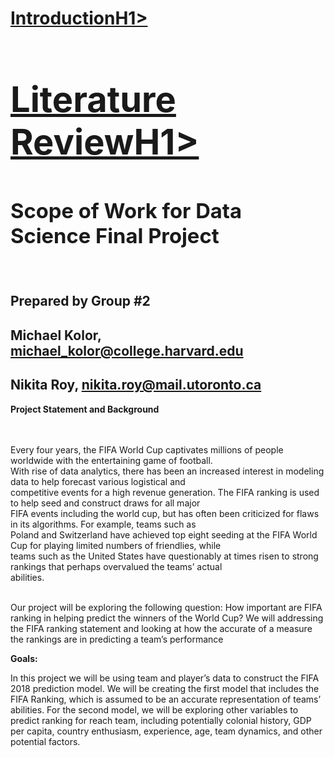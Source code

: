 
[<H1>IntroductionH1>](https://michaelkolor.github.io/fifa_world_cup_analysis/index.md)
[<H1>Literature ReviewH1>](https://michaelkolor.github.io/fifa_world_cup_analysis/literature_review.md)
### Scope of Work for Data Science Final Project<br><br>

## Prepared by Group #2<br>
## Michael Kolor, michael_kolor@college.harvard.edu<br>
## Nikita Roy, nikita.roy@mail.utoronto.ca<br>

**Project Statement and Background**<br><br>

<br>Every four years, the FIFA World Cup captivates millions of people worldwide with the entertaining game of football. 
<br>With rise of data analytics, there has been an increased interest in modeling data to help forecast various logistical and 
<br>competitive events for a high revenue generation. The FIFA ranking is used to help seed and construct draws for all major 
<br>FIFA events including the world cup, but has often been criticized for flaws in its algorithms.  For example, teams such as 
<br>Poland and Switzerland have achieved top eight seeding at the FIFA World Cup for playing limited numbers of friendlies, while 
<br>teams such as the United States have questionably at times risen to strong rankings that perhaps overvalued the teams’ actual 
<br>abilities.

<br>Our project will be exploring the following question: How important are FIFA ranking in helping predict the winners of the World Cup? We will addressing the FIFA ranking statement and looking at how the accurate of a measure the rankings are in predicting a team’s performance

**Goals:**

In this project we will be using team and player’s data to construct the FIFA 2018 prediction model. We will be creating the first model that includes the FIFA Ranking, which is assumed to be an accurate representation of teams’ abilities.  For the second model, we will be exploring other variables to predict ranking for reach team, including potentially colonial history, GDP per capita, country enthusiasm, experience, age, team dynamics, and other potential factors.
